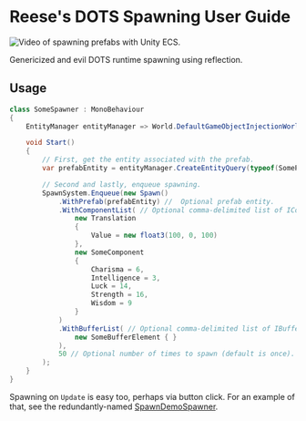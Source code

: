 # Reese's DOTS Spawning User Guide

![Video of spawning prefabs with Unity ECS.](/Gifs/spawn-demo.gif)

Genericized and evil DOTS runtime spawning using reflection.

## Usage

```csharp
class SomeSpawner : MonoBehaviour
{
    EntityManager entityManager => World.DefaultGameObjectInjectionWorld.EntityManager;

    void Start()
    {
        // First, get the entity associated with the prefab.
        var prefabEntity = entityManager.CreateEntityQuery(typeof(SomePrefab)).GetSingleton<SomePrefab>().Value;

        // Second and lastly, enqueue spawning.
        SpawnSystem.Enqueue(new Spawn()
            .WithPrefab(prefabEntity) //  Optional prefab entity.
            .WithComponentList( // Optional comma-delimited list of IComponentData.
                new Translation
                {
                    Value = new float3(100, 0, 100)
                },
                new SomeComponent
                {
                    Charisma = 6,
                    Intelligence = 3,
                    Luck = 14,
                    Strength = 16,
                    Wisdom = 9
                }
            )
            .WithBufferList( // Optional comma-delimited list of IBufferElementData.
                new SomeBufferElement { }
            ),
            50 // Optional number of times to spawn (default is once).
        );
    }
}
```

Spawning on `Update` is easy too, perhaps via button click. For an example of that, see the redundantly-named [SpawnDemoSpawner](https://github.com/reeseschultz/ReeseUnityDemos/blob/master/Assets/Scripts/Demo/SpawnDemoSpawner.cs).

